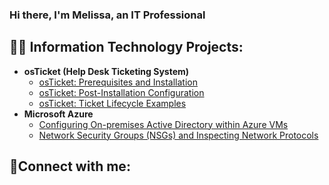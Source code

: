 ### Hi there, I'm Melissa, an IT Professional

<h2>👨‍💻 Information Technology Projects:</h2>

- <b>osTicket (Help Desk Ticketing System)</b>
  - [osTicket: Prerequisites and Installation](https://github.com/joshmadakorcc/osticket-prereqs)
  - [osTicket: Post-Installation Configuration](https://github.com/joshmadakorcc/post-install-config)
  - [osTicket: Ticket Lifecycle Examples](https://github.com/joshmadakorcc/ticket-lifecycle)
- <b>Microsoft Azure</b>
  - [Configuring On-premises Active Directory within Azure VMs](https://github.com/joshmadakorcc/configure-ad)
  - [Network Security Groups (NSGs) and Inspecting Network Protocols](https://github.com/joshmadakorcc/azure-network-protocols)


<h2>🤳Connect with me:</h2>

[linkedin]: https://linkedin.com/in/Melissa
<!--
**mroesberry988/mroesberry988** is a ✨ _special_ ✨ repository because its `README.md` (this file) appears on your GitHub profile.

Here are some ideas to get you started:

- 🔭 I’m currently working on Cybersecurity Course in focus of prevention in child trafficking.
- 🌱 I’m currently learning IT Help Desk Roles
- 👯 I’m looking to collaborate on...
- 🤔 I’m looking for help with ...
- 💬 Ask me about ...
- 📫 How to reach me: mroesberry988@yahoo.com
- ⚡ Fun fact: 
-->
